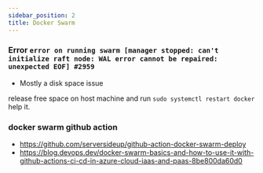 ```yaml
---
sidebar_position: 2
title: Docker Swarm
---
```


### Error `error on running swarm [manager stopped: can't initialize raft node: WAL error cannot be repaired: unexpected EOF] #2959`

- Mostly a disk space issue 

release free space on host machine and run `sudo systemctl restart docker` help it.

### docker swarm github action 

- https://github.com/serversideup/github-action-docker-swarm-deploy
- https://blog.devops.dev/docker-swarm-basics-and-how-to-use-it-with-github-actions-ci-cd-in-azure-cloud-iaas-and-paas-8be800da60d0